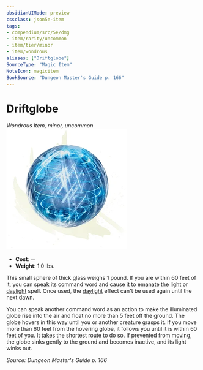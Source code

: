 ```yaml
---
obsidianUIMode: preview
cssclass: json5e-item
tags:
- compendium/src/5e/dmg
- item/rarity/uncommon
- item/tier/minor
- item/wondrous
aliases: ["Driftglobe"]
SourceType: "Magic Item"
NoteIcon: magicitem
BookSource: "Dungeon Master's Guide p. 166"
---
```

# Driftglobe
*Wondrous Item, minor, uncommon*  
![](https://raw.githubusercontent.com/5etools-mirror-2/5etools-img/main/items/DMG/Driftglobe.webp#right)  

- **Cost**: ⏤
- **Weight**: 1.0 lbs.

This small sphere of thick glass weighs 1 pound. If you are within 60 feet of it, you can speak its command word and cause it to emanate the [light](/2-Mechanics/CLI/spells/light.md) or [daylight](/2-Mechanics/CLI/spells/daylight.md) spell. Once used, the [daylight](/2-Mechanics/CLI/spells/daylight.md) effect can't be used again until the next dawn.

You can speak another command word as an action to make the illuminated globe rise into the air and float no more than 5 feet off the ground. The globe hovers in this way until you or another creature grasps it. If you move more than 60 feet from the hovering globe, it follows you until it is within 60 feet of you. It takes the shortest route to do so. If prevented from moving, the globe sinks gently to the ground and becomes inactive, and its light winks out.

*Source: Dungeon Master's Guide p. 166*